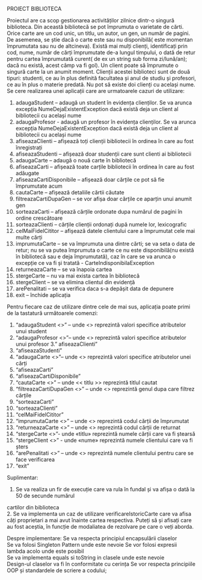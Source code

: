  PROIECT BIBLIOTECA

Proiectul are ca scop gestionarea activităților zilnice dintr-o singură biblioteca. Din această bibliotecă se pot împrumuta o varietate de cărti. Orice carte are un cod unic, un titlu, un autor, un gen, un număr de pagini. De asemenea, se știe dacă o carte este sau nu disponibilă( este momentan împrumutata sau nu de altcineva). Există mai mulți clienți, identificați prin cod, nume, număr de cărți împrumutate de-a lungul timpului, o dată de retur pentru cartea împrumutată curent( de ex un string sub forma zi/lună/an); dacă nu există, acest câmp va fi gol). Un client poate să împrumute o singură carte la un anumit moment. Clienții acestei biblioteci sunt de două tipuri: studenti, ce au în plus definită facultatea și anul de studiu și profesori, ce au în plus o materie predată. Nu pot să existe doi clienți cu același nume. 
Se cere realizarea unei aplicații care are urmatoarele cazuri de utilizare: 
1. adaugaStudent – adaugă un student în evidența clienților. Se va arunca excepția NumeDejaExistentException dacă există deja un client al bibliotecii cu același nume 
2. adaugaProfesor - adaugă un profesor în evidența clienților. Se va arunca excepția NumeDejaExistentException dacă există deja un client al bibliotecii cu același nume 
3. afiseazaClienti – afișează toți clienții bibliotecii în ordinea în care au fost înregistrați 
4. afiseazaStudenti – afișează doar studenții care sunt clienti ai bibliotecii 
5. adaugaCarte – adaugă o nouă carte în bibliotecă 
6. afiseazaCarti – afișează toate carțile bibliotecii în ordinea în care au fost adăugate 
7. afiseazaCartiDisponibile – afișează doar cărțile ce pot să fie împrumutate acum 
8. cautaCarte – afișează detaliile cărtii căutate 
9. filtreazaCartiDupaGen – se vor afișa doar cărțile ce aparțin unui anumit gen 
10. sorteazaCarti – afișează cărțile ordonate dupa numărul de pagini în ordine crescătoare 
11. sorteazaClienti – cărțile clienții ordonați după numele lor, lexicografic 
12. celMaiFidelCititor – afișează datele clientului care a împrumutat cele mai multe cărți 
13. imprumutaCarte – se va împrumuta una dintre cărti; se va seta o data de retur; nu se va putea împrumuta o carte ce nu este disponibilă(nu există în bibliotecă sau e deja împrumutată), caz în care se va arunca o excepție ce va fi și tratată - CarteIndisponibilaException 
14. returneazaCarte – se va înapoia cartea 
15. stergeCarte – nu va mai exista cartea în bibliotecă 
16. stergeClient – se va elimina clientul din evidență 
17. arePenalitati – se va verifica daca s-a depășit data de depunere 
18. exit – închide aplicația 

Pentru fiecare caz de utilizare dintre cele de mai sus, aplicația poate primi de la tastatură următoarele 
comenzi: 
1. “adaugaStudent <<atribute specifice>>” – unde <<atribute specifice>> reprezintă valori specifice atributelor unui student 
2. “adaugaProfesor <<atribute specifice>>”– unde <<atribute specifice>> reprezintă valori specifice atributelor unui profesor 
3.” afiseazaClienti” 
4. “afiseazaStudenti” 
5. “adaugaCarte <<atribute specifice>>”– unde <<atribute specifice>> reprezintă valori specifice atributelor unei cărți 
6. “afiseazaCarti” 
7. “afiseazaCartiDisponibile” 
8. “cautaCarte <<titlu>>” – unde << titlu >> reprezintă titlul cautat 
9. “filtreazaCartiDupaGen <<gen>>” – unde <<gen>> reprezintă genul dupa care filtrez cărțile 
10. “sorteazaCarti” 
11. “sorteazaClienti” 
12. “celMaiFidelCititor” 
13. “imprumutaCarte <<cod>>” – unde <<cod>> reprezintă codul cărții de împrumutat 
14. “returneazaCarte <<cod>>” – unde <<cod>> reprezintă codul cărții de returnat 
15. “stergeCarte <<titlu>>”- unde «titlu» reprezintă numele cărții care va fi ștearsă 
16. “stergeClient <<nume>>” - unde «nume» reprezintă numele clientului care va fi șters  
17. “arePenalitati <<nume>>” – unde <<nume>> reprezintă numele clientului pentru care se face verificarea 
18. “exit”  

Suplimentar: 
1. Se va realiza un fir de execuție care va rula în fundal și va afișa o dată la 50 de secunde numărul 

cartilor din biblioteca  
2. Se va implementa un caz de utilizare verificareIstoricCarte care va afisa câți proprietari a mai avut înainte cartea respectiva. Puteți să și afisați care au fost aceștia, în funcție de modaliatea de rezolvare pe care o veți aborda. 

Despre implementare: 
Se va respecta principiul encapsulării claselor  
Se va folosi Singleton Pattern unde este nevoie 
Se vor folosi expresii lambda acolo unde este posibil  
Se va implementa equals si toString in clasele unde este nevoie  
Design-ul claselor va fi în conformitate cu cerința 
Se vor respecta principiile OOP și standardele de scriere a codului;

